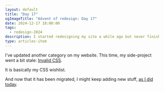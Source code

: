 ```yaml
---
layout: default
title: "Day 17"
ogImageTitle: "Advent of redesign: Day 17"
date: 2024-12-17 18:00:00
tags:
  - redesign-2024
description: I started redesigning my site a while ago but never finished it, so I thought it would be a good idea to finish it this Advent. This is day 17.
type: articles-item
---
```


I've updated another category on my website. This time, my side-project went a bit stale: [Invalid CSS](/side-projects/invalid-css/).

It is basically my CSS wishlist.

And now that it has been migrated, I might keep adding new stuff, [as I did today](/side-projects/invalid-css/14/).
